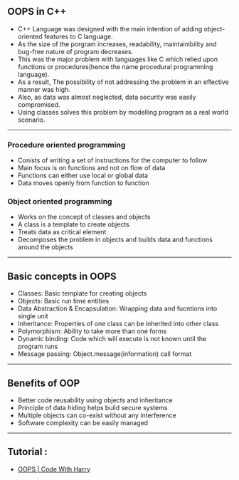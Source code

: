 ## OOPS in C++
- C++ Language was designed with the main intention of adding object-oriented features to C language.
- As the size of the porgram increases, readability, maintainibility and bug-free nature of program decreases.
- This was the major problem with languages like C which relied upon functions or procedures(hence the name procedural programming language).
- As a result, The possibility of not addressing the problem in an effective manner was high.
- Also, as data was almost neglected, data security was easily compromised.
- Using classes solves this problem by modelling program as a real world scenario.
 
 ------------------------------
 ### Procedure oriented programming
 - Conists of writing a set of instructions for the computer to follow
 - Main focus is on functions and not on flow of data
 - Functions can either use local or global data
 - Data moves openly from function to function

 ### Object oriented programming
 - Works on the concept of classes and objects
 - A class is a template to create objects
 - Treats data as critical element
 - Decomposes the problem in objects and builds data and functions around the objects

 
 ------------------------------
 ## Basic concepts in OOPS
 - Classes: Basic template for creating objects
 - Objects: Basic run time entities
 - Data Abstraction & Encapsulation: Wrapping data and fucntions into single unit
 - Inheritance: Properties of one class can be inherited into other class
 - Polymorphism: Ability to take more than one forms
 - Dynamic binding: Code which will execute is not known until the program runs
 - Message passing: Object.message(information) call format
 
 ------------------------------
 ## Benefits of OOP
 - Better code reusability using objects and inheritance
 - Principle of data hiding helps build secure systems
 - Multiple objects can co-exist without any interference
 - Software complexity can be easily managed

 ------------------------------
 ## Tutorial : 
 - [OOPS | Code With Harry](https://www.youtube.com/playlist?list=PLISTUNloqsz0z9JJJke7g7PxRLvy6How9)